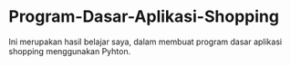 # Program-Dasar-Aplikasi-Shopping
Ini merupakan hasil belajar saya, dalam membuat program dasar aplikasi shopping menggunakan Pyhton.

